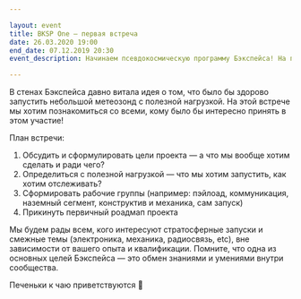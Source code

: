 ```yaml
---

layout: event
title: BKSP One — первая встреча
date: 26.03.2020 19:00
end_date: 07.12.2019 20:30
event_description: Начинаем псевдокосмическую программу Бэкспейса! На первой встрече будем знакомиться с друг другом, придумывать что классного можно сделать и формировать роадмап проекта!

---
```

В стенах Бэкспейса давно витала идея о том, что было бы здорово запустить небольшой метеозонд с полезной нагрузкой. 
На этой встрече мы хотим познакомиться со всеми, кому было бы интересно принять в этом участие!

План встречи:
1. Обсудить и сформулировать цели проекта — а что мы вообще хотим сделать и ради чего?
2. Определиться с полезной нагрузкой — что мы хотим запустить, как хотим отслеживать?
3. Сформировать рабочие группы (например: пэйлоад, коммуникация, наземный сегмент, конструктив и механика, сам запуск)
4. Прикинуть первичный роадмап проекта

Мы будем рады всем, кого интересуют стратосферные запуски и смежные темы (электроника, механика, радиосвязь, etc), вне зависимости от 
вашего опыта и квалификации. Помните, что одна из основных целей Бэкспейса — это обмен знаниями и умениями внутри сообщества.

Печеньки к чаю приветствуются 🍪
